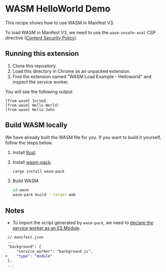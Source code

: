 # WASM HelloWorld Demo

This recipe shows how to use WASM in Manifest V3.

To load WASM in Manifest V3, we need to use the `wasm-unsafe-eval` CSP directive ([Content Security Policy][0]).

## Running this extension

1. Clone this repository.
2. Load this directory in Chrome as an unpacked extension.
3. Find the extension named "WASM Load Example - Helloworld" and inspect the service worker.

You will see the following output:

```
[from wasm] Inited.
[from wasm] Hello World!
[from wasm] Hello John
```

## Build WASM locally

We have already built the WASM file for you. If you want to build it yourself, follow the steps below.

1. Install [Rust](https://www.rust-lang.org/install.html).

2. Install [wasm-pack](https://rustwasm.github.io/wasm-pack/installer/).

   ```bash
   cargo install wasm-pack
   ```

3. Build WASM.

   ```bash
   cd wasm
   wasm-pack build --target web
   ```

## Notes

- To import the script generated by `wasm-pack`, we need to [declare the service worker as an ES Module][1].

```diff
 // manifest.json
 ...
 "background": {
     "service_worker": "background.js",
+    "type": "module"
 },
 ...
```

[0]: https://developer.chrome.com/docs/extensions/mv3/manifest/content_security_policy/
[1]: https://developer.chrome.com/docs/extensions/mv3/service_workers/basics/#import-scripts
